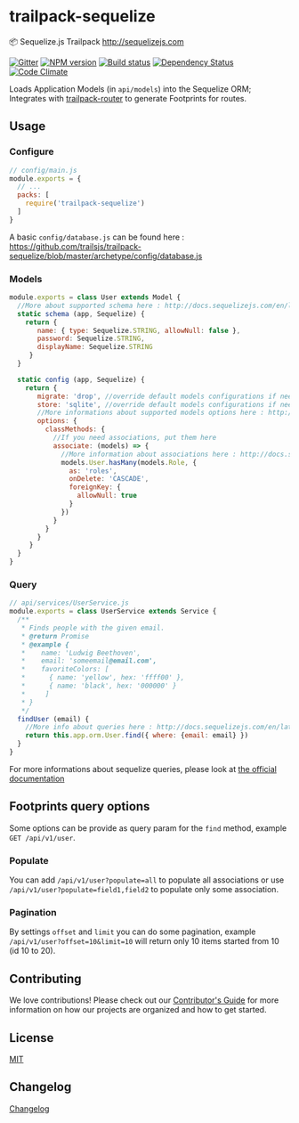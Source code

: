 # trailpack-sequelize
:package: Sequelize.js Trailpack http://sequelizejs.com

[![Gitter][gitter-image]][gitter-url]
[![NPM version][npm-image]][npm-url]
[![Build status][ci-image]][ci-url]
[![Dependency Status][daviddm-image]][daviddm-url]
[![Code Climate][codeclimate-image]][codeclimate-url]


Loads Application Models (in `api/models`) into the Sequelize ORM; Integrates with [trailpack-router](https://github.com/trailsjs/trailpack-router) to
generate Footprints for routes.

## Usage

### Configure

```js
// config/main.js
module.exports = {
  // ...
  packs: [
    require('trailpack-sequelize')
  ]
}
```

A basic `config/database.js` can be found here : https://github.com/trailsjs/trailpack-sequelize/blob/master/archetype/config/database.js

### Models

```js
module.exports = class User extends Model {
  //More about supported schema here : http://docs.sequelizejs.com/en/latest/docs/models-definition/
  static schema (app, Sequelize) {
    return {
       name: { type: Sequelize.STRING, allowNull: false },
       password: Sequelize.STRING,
       displayName: Sequelize.STRING
     }
  }

  static config (app, Sequelize) {
    return {
       migrate: 'drop', //override default models configurations if needed
       store: 'sqlite', //override default models configurations if needed
       //More informations about supported models options here : http://docs.sequelizejs.com/en/latest/docs/models-definition/#configuration
       options: {
         classMethods: {
           //If you need associations, put them here
           associate: (models) => {
             //More information about associations here : http://docs.sequelizejs.com/en/latest/docs/associations/
             models.User.hasMany(models.Role, {
               as: 'roles',
               onDelete: 'CASCADE',
               foreignKey: {
                 allowNull: true
               }
             })
           }
         }
       }
     }
  }
}
```

### Query

```js
// api/services/UserService.js
module.exports = class UserService extends Service {
  /**
   * Finds people with the given email.
   * @return Promise
   * @example {
   *    name: 'Ludwig Beethoven',
   *    email: 'someemail@email.com',
   *    favoriteColors: [
   *      { name: 'yellow', hex: 'ffff00' },
   *      { name: 'black', hex: '000000' }
   *     ]
   * }
   */
  findUser (email) {
    //More info about queries here : http://docs.sequelizejs.com/en/latest/docs/models-usage/
    return this.app.orm.User.find({ where: {email: email} })
  }
}
```
For more informations about sequelize queries, please look at [the official documentation](http://docs.sequelizejs.com/en/latest/docs/querying/)

## Footprints query options
Some options can be provide as query param for the `find` method, example `GET /api/v1/user`.

### Populate 
You can add `/api/v1/user?populate=all` to populate all associations or use `/api/v1/user?populate=field1,field2` to populate only some association.

### Pagination
By settings `offset` and `limit` you can do some pagination, example `/api/v1/user?offset=10&limit=10` will return only 10 items started from 10 (id 10 to 20). 

## Contributing
We love contributions! Please check out our [Contributor's Guide](https://github.com/trailsjs/trails/blob/master/CONTRIBUTING.md) for more
information on how our projects are organized and how to get started.


## License
[MIT](https://github.com/trailsjs/trailpack-sequelize/blob/master/LICENSE)

## Changelog
[Changelog](https://github.com/trailsjs/trailpack-sequelize/blob/master/CHANGELOG.md)


[npm-image]: https://img.shields.io/npm/v/trailpack-sequelize.svg?style=flat-square
[npm-url]: https://npmjs.org/package/trailpack-sequelize
[ci-image]: https://img.shields.io/travis/trailsjs/trailpack-sequelize/master.svg?style=flat-square
[ci-url]: https://travis-ci.org/trailsjs/trailpack-sequelize
[daviddm-image]: http://img.shields.io/david/trailsjs/trailpack-sequelize.svg?style=flat-square
[daviddm-url]: https://david-dm.org/trailsjs/trailpack-sequelize
[codeclimate-image]: https://img.shields.io/codeclimate/github/trailsjs/trailpack-sequelize.svg?style=flat-square
[codeclimate-url]: https://codeclimate.com/github/trailsjs/trailpack-sequelize
[gitter-image]: http://img.shields.io/badge/+%20GITTER-JOIN%20CHAT%20%E2%86%92-1DCE73.svg?style=flat-square
[gitter-url]: https://gitter.im/trailsjs/trails
